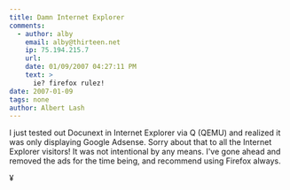 ```yaml
---
title: Damn Internet Explorer
comments:
  - author: alby
    email: alby@thirteen.net
    ip: 75.194.215.7
    url:
    date: 01/09/2007 04:27:11 PM
    text: >
      ie? firefox rulez!
date: 2007-01-09
tags: none
author: Albert Lash
---
```

I just tested out Docunext in Internet Explorer via Q (QEMU) and realized it was only displaying Google Adsense. Sorry about that to all the Internet Explorer visitors! It was not intentional by any means. I've gone ahead and removed the ads for the time being, and recommend using Firefox always.

¥

